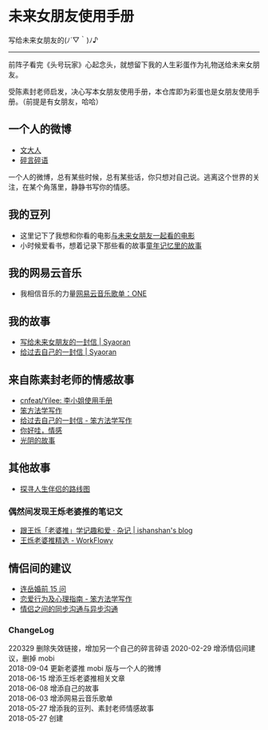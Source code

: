 # 未来女朋友使用手册

写给未来女朋友的(ﾉ´▽｀)ﾉ♪

--- 

前阵子看完《头号玩家》心起念头，就想留下我的人生彩蛋作为礼物送给未来女朋友。  

受陈素封老师启发，决心写本女朋友使用手册，本仓库即为彩蛋也是女朋友使用手册。（前提是有女朋友，哈哈）

## 一个人的微博

- [文大人](http://murwen.lofter.com/)
- [碎言碎语](https://mur.syaoran.me/)

一个人的微博，总有某些时候，总有某些话，你只想对自己说。逃离这个世界的关注，在某个角落里，静静书写你的情感。

## 我的豆列
* 这里记下了我想和你看的电影[与未来女朋友一起看的电影](https://www.douban.com/doulist/48979289/)
* 小时候爱看书，想着记录下那些看的故事[童年记忆里的故事](https://www.douban.com/doulist/49010482/)

## 我的网易云音乐
* 我相信音乐的力量[网易云音乐歌单：ONE](http://music.163.com/playlist?id=391105952&userid=112833822)

##  我的故事
* [写给未来女朋友的一封信 | Syaoran](http://blog.syaoran.me/blgo/ALetterToAFutureGirlfriend.html)
* [给过去自己的一封信 | Syaoran](http://blog.syaoran.me/blgo/ToMyselfLetter.html)

## 来自陈素封老师的情感故事
* [cnfeat/Yilee: 李小姐使用手册](https://github.com/cnfeat/Yilee)
* [笨方法学写作](http://www.cnfeat.com/)
* [给过去自己的一封信 - 笨方法学写作](http://www.cnfeat.com/blog/2017/03/03/a-letter-to-myself-in-that-past/)
* [你好哇，情感](https://mp.weixin.qq.com/s?__biz=MzA4MTQ0NDQxNg==&mid=2650639261&idx=1&sn=35afc9effa2f010ee36d34b32ec3edea&chksm=879dc0b2b0ea49a4f6f044740b1a152245440ae3b56a5602ba0d385cdd66819ebc56791bf449#rd)
* [光阴的故事](https://mp.weixin.qq.com/s?__biz=MzA4MTQ0NDQxNg==&mid=2650639252&idx=1&sn=bbf78e3ed807f77a04fc9bd10a5d98c6&chksm=879dc0bbb0ea49adf31cb4bb6b3307472f08bdc6d443ee77c3b2bf23929d131315e0dd90e8c1#rd)

## 其他故事
* [探寻人生伴侣的路线图](https://ishanshan.im/#/family/lifep_roadmap)

### 偶然间发现王烁老婆推的笔记文

* [跟王烁「老婆推」学记趣和爱 · 杂记 | ishanshan's blog](http://ishanshan.top/selfedu/TipsLiveAFascinatingLife.html)
* [王烁老婆推精选 - WorkFlowy](https://workflowy.com/s/CO_N.3qiR2I8Pry)


## 情侣间的建议
- [连岳婚前 15 问](https://github.com/myerandme/ToFutureGirlfriend/blob/master/lianyue%EF%BC%9AMarriage15AsK.md)
- [恋爱行为及心理指南 - 笨方法学写作](https://www.cnfeat.com/blog/2014/03/19/love-guide/)
- [情侣之间的同步沟通与异步沟通](https://github.com/myerandme/ToFutureGirlfriend/blob/master/Communicate.md)

### ChangeLog

220329 删除失效链接，增加另一个自己的碎言碎语
2020-02-29 增添情侣间建议，删掉 mobi  
2018-09-04 更新老婆推 mobi 版与一个人的微博  
2018-06-15 增添王烁老婆推相关文章  
2018-06-08 增添自己的故事  
2018-06-03 增添网易云音乐歌单  
2018-05-27 增添我的豆列、素封老师情感故事  
2018-05-27 创建
